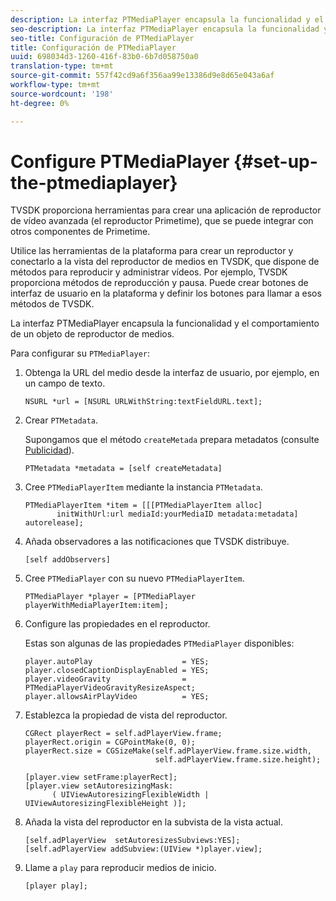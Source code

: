 ```yaml
---
description: La interfaz PTMediaPlayer encapsula la funcionalidad y el comportamiento de un objeto de reproductor de medios.
seo-description: La interfaz PTMediaPlayer encapsula la funcionalidad y el comportamiento de un objeto de reproductor de medios.
seo-title: Configuración de PTMediaPlayer
title: Configuración de PTMediaPlayer
uuid: 698034d3-1260-416f-83b0-6b7d058750a0
translation-type: tm+mt
source-git-commit: 557f42cd9a6f356aa99e13386d9e8d65e043a6af
workflow-type: tm+mt
source-wordcount: '198'
ht-degree: 0%

---
```



# Configure PTMediaPlayer {#set-up-the-ptmediaplayer}

TVSDK proporciona herramientas para crear una aplicación de reproductor de vídeo avanzada (el reproductor Primetime), que se puede integrar con otros componentes de Primetime.

Utilice las herramientas de la plataforma para crear un reproductor y conectarlo a la vista del reproductor de medios en TVSDK, que dispone de métodos para reproducir y administrar vídeos. Por ejemplo, TVSDK proporciona métodos de reproducción y pausa. Puede crear botones de interfaz de usuario en la plataforma y definir los botones para llamar a esos métodos de TVSDK.

La interfaz PTMediaPlayer encapsula la funcionalidad y el comportamiento de un objeto de reproductor de medios.

Para configurar su `PTMediaPlayer`:

1. Obtenga la URL del medio desde la interfaz de usuario, por ejemplo, en un campo de texto.

   ```
   NSURL *url = [NSURL URLWithString:textFieldURL.text];
   ```

1. Crear `PTMetadata`.

   Supongamos que el método `createMetada` prepara metadatos (consulte [Publicidad](../../ios-3x-advertising/ios-3x-advertising-requirements.md)).

   ```
   PTMetadata *metadata = [self createMetadata]
   ```

1. Cree `PTMediaPlayerItem` mediante la instancia `PTMetadata`.

   ```
   PTMediaPlayerItem *item = [[[PTMediaPlayerItem alloc] 
          initWithUrl:url mediaId:yourMediaID metadata:metadata] autorelease];
   ```

1. Añada observadores a las notificaciones que TVSDK distribuye.

   ```
   [self addObservers]
   ```

1. Cree `PTMediaPlayer` con su nuevo `PTMediaPlayerItem`.

   ```
   PTMediaPlayer *player = [PTMediaPlayer playerWithMediaPlayerItem:item];
   ```

1. Configure las propiedades en el reproductor.

   Estas son algunas de las propiedades `PTMediaPlayer` disponibles:

   ```
   player.autoPlay                    = YES;  
   player.closedCaptionDisplayEnabled = YES; 
   player.videoGravity                = PTMediaPlayerVideoGravityResizeAspect;  
   player.allowsAirPlayVideo          = YES;
   ```

1. Establezca la propiedad de vista del reproductor.

   ```
   CGRect playerRect = self.adPlayerView.frame;  
   playerRect.origin = CGPointMake(0, 0); 
   playerRect.size = CGSizeMake(self.adPlayerView.frame.size.width,  
                                self.adPlayerView.frame.size.height); 
   
   [player.view setFrame:playerRect]; 
   [player.view setAutoresizingMask:  
         ( UIViewAutoresizingFlexibleWidth | UIViewAutoresizingFlexibleHeight )];
   ```

1. Añada la vista del reproductor en la subvista de la vista actual.

   ```
   [self.adPlayerView  setAutoresizesSubviews:YES];  
   [self.adPlayerView addSubview:(UIView *)player.view];
   ```

1. Llame a `play` para reproducir medios de inicio.

   ```
   [player play];
   ```
